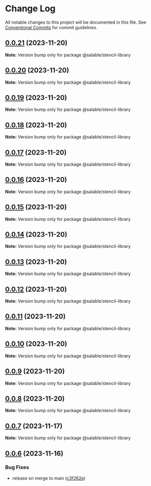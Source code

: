 # Change Log

All notable changes to this project will be documented in this file.
See [Conventional Commits](https://conventionalcommits.org) for commit guidelines.

## [0.0.21](https://github.com/ionic-team/stencil-component-starter/compare/v0.0.20...v0.0.21) (2023-11-20)

**Note:** Version bump only for package @salable/stencil-library





## [0.0.20](https://github.com/ionic-team/stencil-component-starter/compare/v0.0.19...v0.0.20) (2023-11-20)

**Note:** Version bump only for package @salable/stencil-library





## [0.0.19](https://github.com/ionic-team/stencil-component-starter/compare/v0.0.18...v0.0.19) (2023-11-20)

**Note:** Version bump only for package @salable/stencil-library





## [0.0.18](https://github.com/ionic-team/stencil-component-starter/compare/v0.0.17...v0.0.18) (2023-11-20)

**Note:** Version bump only for package @salable/stencil-library





## [0.0.17](https://github.com/ionic-team/stencil-component-starter/compare/v0.0.16...v0.0.17) (2023-11-20)

**Note:** Version bump only for package @salable/stencil-library





## [0.0.16](https://github.com/ionic-team/stencil-component-starter/compare/v0.0.15...v0.0.16) (2023-11-20)

**Note:** Version bump only for package @salable/stencil-library





## [0.0.15](https://github.com/ionic-team/stencil-component-starter/compare/v0.0.14...v0.0.15) (2023-11-20)

**Note:** Version bump only for package @salable/stencil-library





## [0.0.14](https://github.com/ionic-team/stencil-component-starter/compare/v0.0.13...v0.0.14) (2023-11-20)

**Note:** Version bump only for package @salable/stencil-library





## [0.0.13](https://github.com/ionic-team/stencil-component-starter/compare/v0.0.12...v0.0.13) (2023-11-20)

**Note:** Version bump only for package @salable/stencil-library





## [0.0.12](https://github.com/ionic-team/stencil-component-starter/compare/v0.0.11...v0.0.12) (2023-11-20)

**Note:** Version bump only for package @salable/stencil-library





## [0.0.11](https://github.com/ionic-team/stencil-component-starter/compare/v0.0.10...v0.0.11) (2023-11-20)

**Note:** Version bump only for package @salable/stencil-library





## [0.0.10](https://github.com/ionic-team/stencil-component-starter/compare/v0.0.9...v0.0.10) (2023-11-20)

**Note:** Version bump only for package @salable/stencil-library





## [0.0.9](https://github.com/ionic-team/stencil-component-starter/compare/v0.0.8...v0.0.9) (2023-11-20)

**Note:** Version bump only for package @salable/stencil-library





## [0.0.8](https://github.com/ionic-team/stencil-component-starter/compare/v0.0.6...v0.0.8) (2023-11-20)

**Note:** Version bump only for package @salable/stencil-library





## [0.0.7](https://github.com/ionic-team/stencil-component-starter/compare/v0.0.6...v0.0.7) (2023-11-17)

**Note:** Version bump only for package @salable/stencil-library





## [0.0.6](https://github.com/ionic-team/stencil-component-starter/compare/v0.0.5...v0.0.6) (2023-11-16)


### Bug Fixes

* release on merge to main ([c3f262e](https://github.com/ionic-team/stencil-component-starter/commit/c3f262e396fa941cefc4da4bbc7f6ddd9d7671ca))
